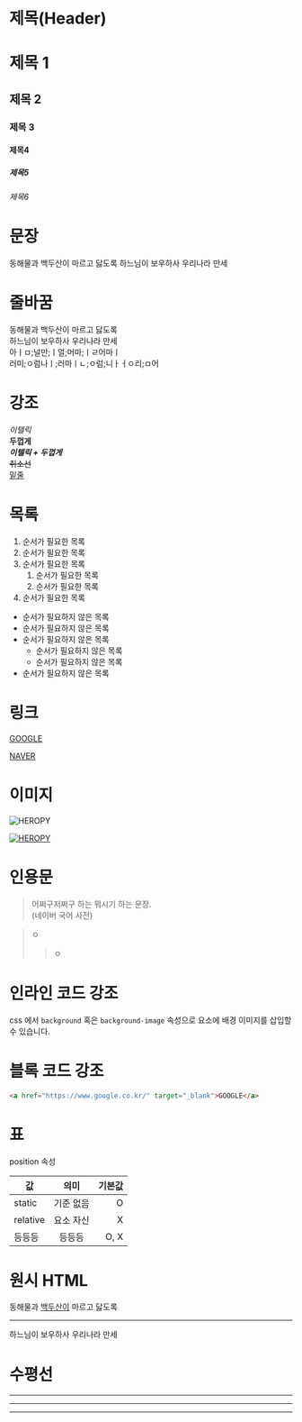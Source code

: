 # 제목(Header)
#  제목 1
## 제목 2
### 제목 3
#### 제목4
##### 제목5
###### 제목6


# 문장

동해물과 백두산이 마르고 닳도록 하느님이 보우하사 우리나라 만세

# 줄바꿈
동해물과 백두산이 마르고 닳도록  
하느님이 보우하사 우리나라 만세  
아ㅣㅁ;널만;ㅣ얼;머마;ㅣㄹ어마ㅣ<br>
러미;ㅇ럼나ㅣ;러마ㅣㄴ;ㅇ럼;니ㅏㅓㅇ리;ㅁ어


# 강조

_이텔릭_  
**두껍게**  
**_이텔릭 + 두껍게_**  
~~취소선~~  
<u>밑줄</u>  

# 목록

1. 순서가 필요한 목록
1. 순서가 필요한 목록
1. 순서가 필요한 목록
    1. 순서가 필요한 목록
    1. 순서가 필요한 목록
1. 순서가 필요한 목록

- 순서가 필요하지 않은 목록
- 순서가 필요하지 않은 목록
- 순서가 필요하지 않은 목록
    - 순서가 필요하지 않은 목록
    - 순서가 필요하지 않은 목록
- 순서가 필요하지 않은 목록

# 링크

[GOOGLE](https://google.com)

[NAVER](https://naver.com "NAVER로 이동")








# 이미지

![HEROPY](https://heropy.blog/css/images/logo.png)

[![HEROPY](https://heropy.blog/css/images/logo.png)
](https://heropy.blog/)



# 인용문
> 어쩌구저쩌구 하는 뭐시기 하는 문장.  
> (네이버 국어 사전)

> ㅇ
>> ㅇ


# 인라인 코드 강조

css 에서 `background` 혹은 `background-image` 속성으로 요소에 배경 이미지를 삽입할 수 있습니다.

# 블록 코드 강조

```html
<a href="https://www.google.co.kr/" target="_blank">GOOGLE</a>
```

# 표

position 속성

값 | 의미 | 기본값
--|:--:|--:
static | 기준 없음 | O
relative | 요소 자신 | X
등등등 | 등등등 | O, X

# 원시 HTML

동해물과 <u>백두산이</u> 마르고 닳도록<br>

---

하느님이 보우하사 우리나라 만세


# 수평선

---

***

___